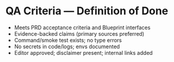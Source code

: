 # QA Criteria — Definition of Done
- Meets PRD acceptance criteria and Blueprint interfaces
- Evidence-backed claims (primary sources preferred)
- Command/smoke test exists; no type errors
- No secrets in code/logs; envs documented
- Editor approved; disclaimer present; internal links added
